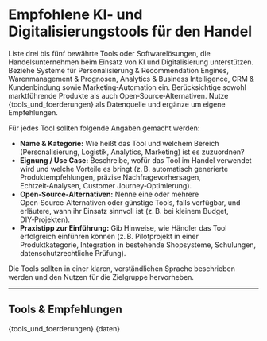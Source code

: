 # Empfohlene KI‑ und Digitalisierungstools für den Handel

Liste drei bis fünf bewährte Tools oder Softwarelösungen, die Handelsunternehmen beim Einsatz von KI und Digitalisierung unterstützen. Beziehe Systeme für Personalisierung & Recommendation Engines, Warenmanagement & Prognosen, Analytics & Business Intelligence, CRM & Kundenbindung sowie Marketing‑Automation ein. Berücksichtige sowohl marktführende Produkte als auch Open‑Source‑Alternativen. Nutze {tools_und_foerderungen} als Datenquelle und ergänze um eigene Empfehlungen.

Für jedes Tool sollten folgende Angaben gemacht werden:

* **Name & Kategorie:** Wie heißt das Tool und welchem Bereich (Personalisierung, Logistik, Analytics, Marketing) ist es zuzuordnen?
* **Eignung / Use Case:** Beschreibe, wofür das Tool im Handel verwendet wird und welche Vorteile es bringt (z. B. automatisch generierte Produktempfehlungen, präzise Nachfragevorhersagen, Echtzeit‑Analysen, Customer Journey‑Optimierung).
* **Open‑Source‑Alternativen:** Nenne eine oder mehrere Open‑Source‑Alternativen oder günstige Tools, falls verfügbar, und erläutere, wann ihr Einsatz sinnvoll ist (z. B. bei kleinem Budget, DIY‑Projekten).
* **Praxistipp zur Einführung:** Gib Hinweise, wie Händler das Tool erfolgreich einführen können (z. B. Pilotprojekt in einer Produktkategorie, Integration in bestehende Shopsysteme, Schulungen, datenschutzrechtliche Prüfung).

Die Tools sollten in einer klaren, verständlichen Sprache beschrieben werden und den Nutzen für die Zielgruppe hervorheben.

---

## Tools & Empfehlungen

{tools_und_foerderungen}
{daten}